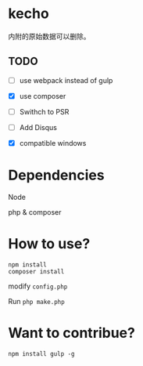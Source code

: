 # kecho

内附的原始数据可以删除。

## TODO
- [ ] use webpack instead of gulp

- [x] use composer

- [ ] Swithch to PSR

- [ ] Add Disqus

- [x] compatible windows


# Dependencies
Node

php & composer

# How to use?
```
npm install
composer install
```

modify `config.php`

Run `php make.php`

# Want to contribue?
`npm install gulp -g`
